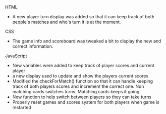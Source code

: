 HTML
- A new player turn display was added so that it can keep track of both people's matches and who's turn it is at the moment.

CSS
- The game info and scoreboard was tweaked a bit to display the new and correct information.

JavaScript
- New variables were added to keep track of player scores and current player
- a new display used to update and show the players current scores
- Modified the checkForMatch() function so that it can handle keeping track of both players scores and increment the correct one. Non matching cards switches turns. Matching cards keeps it going.
- New function to help switch between players so they can take turns
- Properly reset games and scores system for both players when game is restarted
